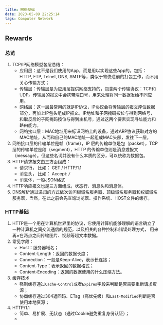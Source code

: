 ```yaml
---
title: 网络基础
date: 2023-05-09 22:25:14
tags: Computer Network
---
```


## Rewards

### 总览

1. TCP/IP网络模型各层总结：
	- 应用层：这不是我们使用的App，而是用以实现这些App的。包括：HTTP, FTP, Telnet, DNS, SMTP等，类似于寄快递前的打包工作，而不用关心传输方式；
	- 传输层：传输层是为应用层提供网络支持的，包含两个传输协议：TCP和UDP。传输层的报文中会携带端口号，用来处理将同一数据发给不同应用。
	- 网络层：这一层最常用的就是IP协议，IP协议会将传输层的报文座位数据部分，再加上IP包头组成IP报文。IP地址和子网掩码按位与得到网络号，和取反后的子网掩码按位与得到主机号，通过这两个要素实现寻址能力和路由能力。
	- 网络接口层：MAC地址用来标识网络上的设备，通过ARP协议获取对方的MAC地址，从而和自己的MAC地址一起组成MAC头部，发往下一层。
2. 网络接口层的传输单位是帧（frame），IP 层的传输单位是包（packet），TCP 层的传输单位是段（segment），HTTP 的传输单位则是消息或报文（message）。但这些名词并没有什么本质的区分，可以统称为数据包。
3. HTTP请求报文由三方面组成：
	- 请求行， 比如： GET / HTTP/1.1
	- 消息头， 比如： Accept: */*
	- 消息体，一般JSON格式
4. HTTP响应报文也是三方面组成，状态行、消息头和消息体。
5. DNS解析通过递归的方式依次访问根域名服务器、顶级域名服务器和权威域名服务器，当然，在此之前会先查询浏览器、操作系统、HOST文件的缓存。

### HTTP基础

1. HTTP是一个用在计算机世界里的协议，它使用计算机能够理解的语言确立了一种计算机之间交流通信的规范，以及相关的各种控制和错误处理方式， 用来再=在两点之间传输图片、视频等超文本数据。
2. 常见字段：
	- Host：服务器域名；
	- Content-Length：返回的数据长度；
	- Connection：一般是Keep-Alive，表示长连接；
	- Content-Type：表示返回的数据格式；
	- Content-Encoding：返回的数据使用的什么压缩方法。
3. 缓存技术
	- 强制缓存通过`Cache-Control`或者`Expires`字段来判断是否需要重新请求资源；
	- 协商缓存通过304返回码、ETag（高优先级）和`Last-Modified`判断是否使用本地资源；
4. HTTP/1.1
	- 简单、易扩展、无状态（通过Cookie避免重复身份认证）；
	- 
